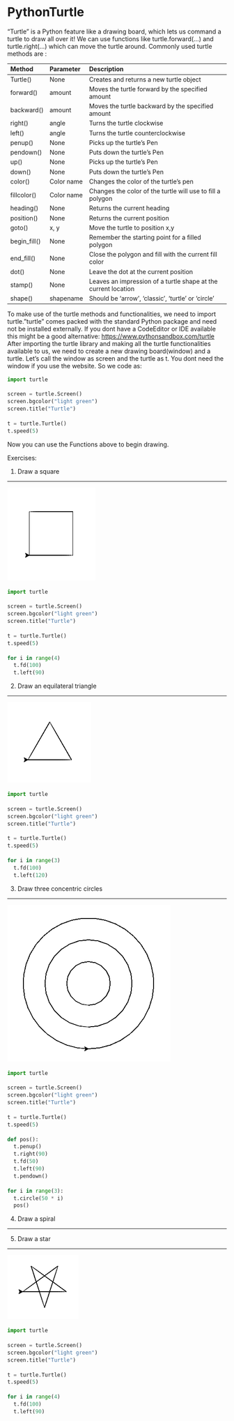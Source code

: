# PythonTurtle


“Turtle” is a Python feature like a drawing board, which lets us command a turtle to draw all over it! We can use functions like turtle.forward(…) and turtle.right(…) which can move the turtle around. Commonly used turtle methods are :

|Method	|Parameter	|Description|
|:-------------|:-------------|:-------------|
|Turtle()	|None	|Creates and returns a new turtle object|
|forward()	|amount	|Moves the turtle forward by the specified amount|
|backward()	|amount	|Moves the turtle backward by the specified amount|
|right()	|angle	|Turns the turtle clockwise|
|left()	|angle	|Turns the turtle counterclockwise|
|penup()	|None	|Picks up the turtle’s Pen|
|pendown()	|None	|Puts down the turtle’s Pen|
|up()	|None	|Picks up the turtle’s Pen|
|down()	|None	|Puts down the turtle’s Pen|
|color()	|Color name	|Changes the color of the turtle’s pen|
|fillcolor()	|Color name	|Changes the color of the turtle will use to fill a polygon|
|heading()	|None	|Returns the current heading|
|position()	|None	|Returns the current position|
|goto()	|x, y	|Move the turtle to position x,y|
|begin_fill()	|None	|Remember the starting point for a filled polygon|
|end_fill()	|None	|Close the polygon and fill with the current fill color|
|dot()	|None	|Leave the dot at the current position|
|stamp()	|None	|Leaves an impression of a turtle shape at the current location|
|shape()	|shapename	|Should be ‘arrow’, ‘classic’, ‘turtle’ or ‘circle’|

To make use of the turtle methods and functionalities, we need to import turtle.”turtle” comes packed with the standard Python package and need not be installed externally.
If you dont have a CodeEditor or IDE available this might be a good alternative: https://www.pythonsandbox.com/turtle
After importing the turtle library and making all the turtle functionalities available to us, we need to create a new drawing board(window) and a turtle. Let’s call the window as screen and the turtle as t. 
You dont need the window if you use the website.
So we code as:
```python
import turtle

screen = turtle.Screen()
screen.bgcolor("light green")
screen.title("Turtle")

t = turtle.Turtle()
t.speed(5)
```

Now you can use the Functions above to begin drawing.


Exercises:

1. Draw a square 
---
![Square](pic/PTurtleSquare.png)
```python
import turtle

screen = turtle.Screen()
screen.bgcolor("light green")
screen.title("Turtle")

t = turtle.Turtle()
t.speed(5)

for i in range(4)
  t.fd(100)
  t.left(90)
```

2. Draw an equilateral triangle
---
![Square](pic/PTurtleTriangle.png)
```python
import turtle

screen = turtle.Screen()
screen.bgcolor("light green")
screen.title("Turtle")

t = turtle.Turtle()
t.speed(5)

for i in range(3)
  t.fd(100)
  t.left(120)
```

3. Draw three concentric circles
---
![Square](pic/PTurtleConCircle.png)
```python
import turtle

screen = turtle.Screen()
screen.bgcolor("light green")
screen.title("Turtle")

t = turtle.Turtle()
t.speed(5)

def pos():
  t.penup()
  t.right(90)
  t.fd(50)
  t.left(90)
  t.pendown()

for i in range(3):
  t.circle(50 * i)
  pos()
```


4. Draw a spiral
---
5. Draw a star
---
![Square](pic/PTurtleStar.png)
```python
import turtle

screen = turtle.Screen()
screen.bgcolor("light green")
screen.title("Turtle")

t = turtle.Turtle()
t.speed(5)

for i in range(4)
  t.fd(100)
  t.left(90)
```

